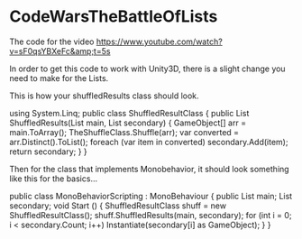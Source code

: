 # CodeWarsTheBattleOfLists
The code for the video https://www.youtube.com/watch?v=sF0qsYBXeFc&amp;t=5s


In order to get this code to work with Unity3D, there is a slight change you need to make for the Lists.

This is how your shuffledResults class should look.

using System.Linq;
public class ShuffledResultClass
{
    public List<GameObject> ShuffledResults(List<GameObject> main, List<GameObject> secondary)
    {
        GameObject[] arr = main.ToArray();
        TheShuffleClass.Shuffle(arr);
        var converted = arr.Distinct().ToList();
        foreach (var item in converted)
            secondary.Add(item);
        return secondary;
    }
}

Then for the class that implements Monobehavior, it should look something like this for the basics...


public class MonoBehaviorScripting : MonoBehaviour
{
    public List<GameObject> main;
    List<GameObject> secondary;
    void Start ()
    {
        ShuffledResultClass shuff = new ShuffledResultClass();
        shuff.ShuffledResults(main, secondary);
        for (int i = 0; i < secondary.Count; i++)
            Instantiate(secondary[i] as GameObject);
    }
}
